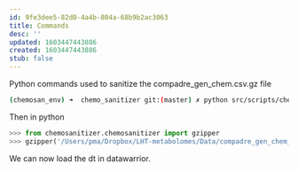 ```yaml
---
id: 9fe3dee5-82d0-4a4b-804a-68b9b2ac3063
title: Commands
desc: ''
updated: 1603447443886
created: 1603447443886
stub: false
---
```


Python commands used to sanitize the compadre_gen_chem.csv.gz file


```bash
(chemosan_env) ➜  chemo_sanitizer git:(master) ✗ python src/scripts/chemosanitizer.py ~/Dropbox/LHT-metabolomes/Data/compadre_gen_chem.csv.gz ~/Dropbox/LHT-metabolomes/Data/compadre_gen_chem_sanitized.csv.gz InChI_DNP 12
```

Then in python 

```py
>>> from chemosanitizer.chemosanitizer import gzipper
>>> gzipper('/Users/pma/Dropbox/LHT-metabolomes/Data/compadre_gen_chem_sanitized.csv', '\t', ',')
```

We can now load the dt in datawarrior.

